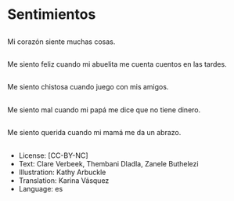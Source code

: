# Sentimientos

##
Mi corazón siente muchas cosas.

##
Me siento feliz cuando mi abuelita me cuenta cuentos en las tardes.

##
Me siento chistosa cuando juego con mis amigos.

##
Me siento mal cuando mi papá me dice que no tiene dinero.

##
Me siento querida cuando mi mamá me da un abrazo.

##
* License: [CC-BY-NC]
* Text: Clare Verbeek, Thembani Dladla, Zanele Buthelezi
* Illustration: Kathy Arbuckle
* Translation: Karina Vásquez
* Language: es
